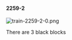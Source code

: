 #### 2259-2
![train-2259-2-0.png](https://github.com/lil-lab/nlvr/raw/master/nlvr/train/images/28/train-2259-2-0.png "train-2259-2-0.png")

There are 3 black blocks